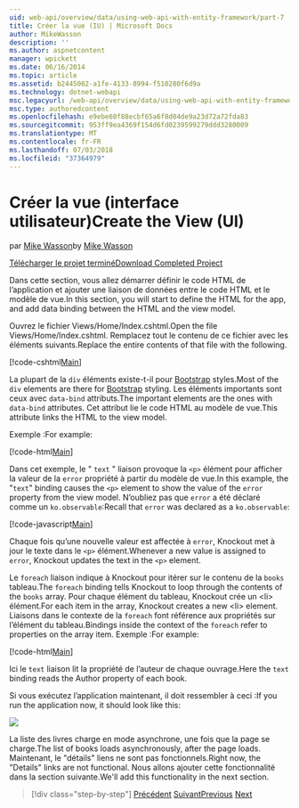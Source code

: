 ```yaml
---
uid: web-api/overview/data/using-web-api-with-entity-framework/part-7
title: Créer la vue (IU) | Microsoft Docs
author: MikeWasson
description: ''
ms.author: aspnetcontent
manager: wpickett
ms.date: 06/16/2014
ms.topic: article
ms.assetid: b2445062-a1fe-4133-8994-f510280f6d9a
ms.technology: dotnet-webapi
msc.legacyurl: /web-api/overview/data/using-web-api-with-entity-framework/part-7
msc.type: authoredcontent
ms.openlocfilehash: e9ebe60f88ecbf65a6f8d04de9a23d72a72fda83
ms.sourcegitcommit: 953ff9ea4369f154d6fd0239599279ddd3280009
ms.translationtype: MT
ms.contentlocale: fr-FR
ms.lasthandoff: 07/03/2018
ms.locfileid: "37364979"
---
```

<a name="create-the-view-ui"></a><span data-ttu-id="3b247-102">Créer la vue (interface utilisateur)</span><span class="sxs-lookup"><span data-stu-id="3b247-102">Create the View (UI)</span></span>
====================
<span data-ttu-id="3b247-103">par [Mike Wasson](https://github.com/MikeWasson)</span><span class="sxs-lookup"><span data-stu-id="3b247-103">by [Mike Wasson](https://github.com/MikeWasson)</span></span>

[<span data-ttu-id="3b247-104">Télécharger le projet terminé</span><span class="sxs-lookup"><span data-stu-id="3b247-104">Download Completed Project</span></span>](https://github.com/MikeWasson/BookService)

<span data-ttu-id="3b247-105">Dans cette section, vous allez démarrer définir le code HTML de l’application et ajouter une liaison de données entre le code HTML et le modèle de vue.</span><span class="sxs-lookup"><span data-stu-id="3b247-105">In this section, you will start to define the HTML for the app, and add data binding between the HTML and the view model.</span></span>

<span data-ttu-id="3b247-106">Ouvrez le fichier Views/Home/Index.cshtml.</span><span class="sxs-lookup"><span data-stu-id="3b247-106">Open the file Views/Home/Index.cshtml.</span></span> <span data-ttu-id="3b247-107">Remplacez tout le contenu de ce fichier avec les éléments suivants.</span><span class="sxs-lookup"><span data-stu-id="3b247-107">Replace the entire contents of that file with the following.</span></span>

[!code-cshtml[Main](part-7/samples/sample1.cshtml)]

<span data-ttu-id="3b247-108">La plupart de la `div` éléments existe-t-il pour [Bootstrap](http://getbootstrap.com/) styles.</span><span class="sxs-lookup"><span data-stu-id="3b247-108">Most of the `div` elements are there for [Bootstrap](http://getbootstrap.com/) styling.</span></span> <span data-ttu-id="3b247-109">Les éléments importants sont ceux avec `data-bind` attributs.</span><span class="sxs-lookup"><span data-stu-id="3b247-109">The important elements are the ones with `data-bind` attributes.</span></span> <span data-ttu-id="3b247-110">Cet attribut lie le code HTML au modèle de vue.</span><span class="sxs-lookup"><span data-stu-id="3b247-110">This attribute links the HTML to the view model.</span></span>

<span data-ttu-id="3b247-111">Exemple :</span><span class="sxs-lookup"><span data-stu-id="3b247-111">For example:</span></span>

[!code-html[Main](part-7/samples/sample2.html)]

<span data-ttu-id="3b247-112">Dans cet exemple, le &quot; `text` &quot; liaison provoque la `<p>` élément pour afficher la valeur de la `error` propriété à partir du modèle de vue.</span><span class="sxs-lookup"><span data-stu-id="3b247-112">In this example, the &quot;`text`&quot; binding causes the `<p>` element to show the value of the `error` property from the view model.</span></span> <span data-ttu-id="3b247-113">N’oubliez pas que `error` a été déclaré comme un `ko.observable`:</span><span class="sxs-lookup"><span data-stu-id="3b247-113">Recall that `error` was declared as a `ko.observable`:</span></span>

[!code-javascript[Main](part-7/samples/sample3.js)]

<span data-ttu-id="3b247-114">Chaque fois qu’une nouvelle valeur est affectée à `error`, Knockout met à jour le texte dans le `<p>` élément.</span><span class="sxs-lookup"><span data-stu-id="3b247-114">Whenever a new value is assigned to `error`, Knockout updates the text in the `<p>` element.</span></span>

<span data-ttu-id="3b247-115">Le `foreach` liaison indique à Knockout pour itérer sur le contenu de la `books` tableau.</span><span class="sxs-lookup"><span data-stu-id="3b247-115">The `foreach` binding tells Knockout to loop through the contents of the `books` array.</span></span> <span data-ttu-id="3b247-116">Pour chaque élément du tableau, Knockout crée un &lt;li&gt; élément.</span><span class="sxs-lookup"><span data-stu-id="3b247-116">For each item in the array, Knockout creates a new &lt;li&gt; element.</span></span> <span data-ttu-id="3b247-117">Liaisons dans le contexte de la `foreach` font référence aux propriétés sur l’élément du tableau.</span><span class="sxs-lookup"><span data-stu-id="3b247-117">Bindings inside the context of the `foreach` refer to properties on the array item.</span></span> <span data-ttu-id="3b247-118">Exemple :</span><span class="sxs-lookup"><span data-stu-id="3b247-118">For example:</span></span>

[!code-html[Main](part-7/samples/sample4.html)]

<span data-ttu-id="3b247-119">Ici le `text` liaison lit la propriété de l’auteur de chaque ouvrage.</span><span class="sxs-lookup"><span data-stu-id="3b247-119">Here the `text` binding reads the Author property of each book.</span></span>

<span data-ttu-id="3b247-120">Si vous exécutez l’application maintenant, il doit ressembler à ceci :</span><span class="sxs-lookup"><span data-stu-id="3b247-120">If you run the application now, it should look like this:</span></span>

![](part-7/_static/image1.png)

<span data-ttu-id="3b247-121">La liste des livres charge en mode asynchrone, une fois que la page se charge.</span><span class="sxs-lookup"><span data-stu-id="3b247-121">The list of books loads asynchronously, after the page loads.</span></span> <span data-ttu-id="3b247-122">Maintenant, le &quot;détails&quot; liens ne sont pas fonctionnels.</span><span class="sxs-lookup"><span data-stu-id="3b247-122">Right now, the &quot;Details&quot; links are not functional.</span></span> <span data-ttu-id="3b247-123">Nous allons ajouter cette fonctionnalité dans la section suivante.</span><span class="sxs-lookup"><span data-stu-id="3b247-123">We'll add this functionality in the next section.</span></span>

> [!div class="step-by-step"]
> <span data-ttu-id="3b247-124">[Précédent](part-6.md)
> [Suivant](part-8.md)</span><span class="sxs-lookup"><span data-stu-id="3b247-124">[Previous](part-6.md)
[Next](part-8.md)</span></span>
